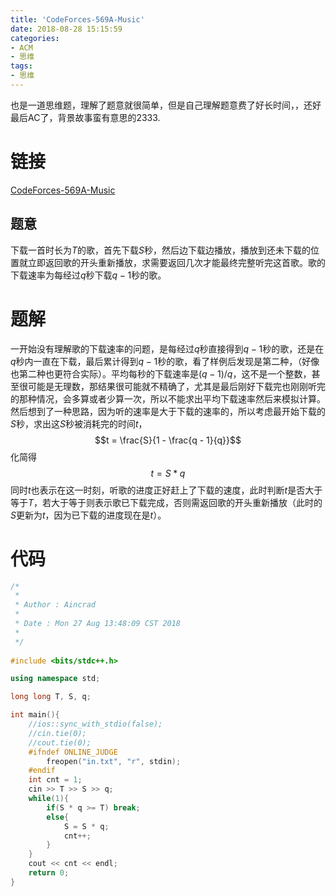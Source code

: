 ```yaml
---
title: 'CodeForces-569A-Music'
date: 2018-08-28 15:15:59
categories:
- ACM
- 思维
tags:
- 思维
---
```

也是一道思维题，理解了题意就很简单，但是自己理解题意费了好长时间，，还好最后AC了，背景故事蛮有意思的2333.
<!--more-->
# 链接
[CodeForces-569A-Music](http://codeforces.com/problemset/problem/569/A)
## 题意
下载一首时长为$T$的歌，首先下载$S$秒，然后边下载边播放，播放到还未下载的位置就立即返回歌的开头重新播放，求需要返回几次才能最终完整听完这首歌。歌的下载速率为每经过$q$秒下载$q - 1$秒的歌。
# 题解
一开始没有理解歌的下载速率的问题，是每经过$q$秒直接得到$q - 1$秒的歌，还是在$q$秒内一直在下载，最后累计得到$q-1$秒的歌，看了样例后发现是第二种，（好像也第二种也更符合实际）。平均每秒的下载速率是$(q-1)/q$，这不是一个整数，甚至很可能是无理数，那结果很可能就不精确了，尤其是最后刚好下载完也刚刚听完的那种情况，会多算或者少算一次，所以不能求出平均下载速率然后来模拟计算。
然后想到了一种思路，因为听的速率是大于下载的速率的，所以考虑最开始下载的$S$秒，求出这$S$秒被消耗完的时间$t$，$$t = \frac{S}{1 - \frac{q - 1}{q}}$$化简得$$t = S * q$$同时$t$也表示在这一时刻，听歌的进度正好赶上了下载的速度，此时判断$t$是否大于等于$T$，若大于等于则表示歌已下载完成，否则需返回歌的开头重新播放（此时的$S$更新为$t$，因为已下载的进度现在是$t$）。
# 代码
```C++
/*
 *
 * Author : Aincrad
 *
 * Date : Mon 27 Aug 13:48:09 CST 2018
 *
 */
 
#include <bits/stdc++.h>

using namespace std;

long long T, S, q;

int main(){
    //ios::sync_with_stdio(false);
    //cin.tie(0);
    //cout.tie(0);
    #ifndef ONLINE_JUDGE
        freopen("in.txt", "r", stdin);
    #endif
    int cnt = 1;
    cin >> T >> S >> q;
    while(1){
        if(S * q >= T) break;
        else{
            S = S * q;
            cnt++;
        }
    }
    cout << cnt << endl;
    return 0;
}
```